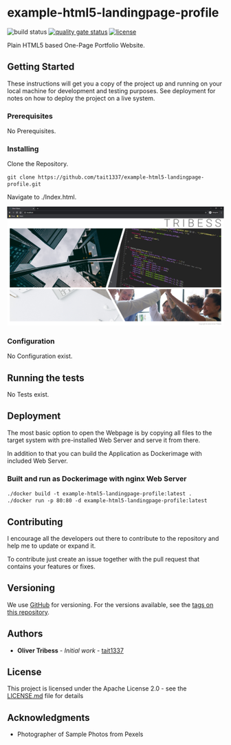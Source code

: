 # example-html5-landingpage-profile
![build status](https://github.com/Tait1337/example-html5-landingpage-profile/workflows/build/badge.svg)
[![quality gate status](https://sonarcloud.io/api/project_badges/measure?project=Tait1337_example-html5-landingpage-profile&metric=alert_status)](https://sonarcloud.io/dashboard?id=Tait1337_example-html5-landingpage-profile)
[![license](https://img.shields.io/badge/license-Apache%20License%202.0-blue.svg?style=flat)](LICENSE)

Plain HTML5 based One-Page Portfolio Website.

## Getting Started

These instructions will get you a copy of the project up and running on your local machine for development and testing purposes. See deployment for notes on how to deploy the project on a live system.

### Prerequisites

No Prerequisites.

### Installing

Clone the Repository.
```
git clone https://github.com/tait1337/example-html5-landingpage-profile.git
```

Navigate to ./Index.html.

![Main Page](screenshot_index.png)

### Configuration

No Configuration exist.

## Running the tests

No Tests exist.

## Deployment

The most basic option to open the Webpage is by copying all files to the target system with pre-installed Web Server and serve it from there.

In addition to that you can build the Application as Dockerimage with included Web Server.

### Built and run as Dockerimage with nginx Web Server

```
./docker build -t example-html5-landingpage-profile:latest .
./docker run -p 80:80 -d example-html5-landingpage-profile:latest
```

## Contributing

I encourage all the developers out there to contribute to the repository and help me to update or expand it.

To contribute just create an issue together with the pull request that contains your features or fixes.

## Versioning

We use [GitHub](https://github.com/) for versioning. For the versions available, see the [tags on this repository](https://github.com/tait1337/example-html5-landingpage-profile/tags). 

## Authors

* **Oliver Tribess** - *Initial work* - [tait1337](https://github.com/tait1337)

## License

This project is licensed under the Apache License 2.0 - see the [LICENSE.md](LICENSE) file for details

## Acknowledgments

* Photographer of Sample Photos from Pexels